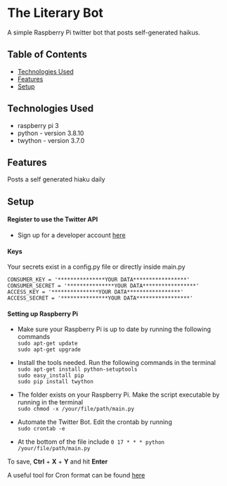 # The Literary Bot
A simple Raspberry Pi twitter bot that posts self-generated haikus.

## Table of Contents
* [Technologies Used](#technologies-used)
* [Features](#features)
* [Setup](#setup)

## Technologies Used
- raspberry pi 3
- python - version 3.8.10
- twython - version 3.7.0

## Features
Posts a self generated hiaku daily

## Setup
#### Register to use the Twitter API
- Sign up for a developer account [here](https://developer.twitter.com/en/docs/twitter-api/getting-started/getting-access-to-the-twitter-api)

#### Keys
Your secrets exist in a config.py file or directly inside main.py
```
CONSUMER_KEY = '***************YOUR DATA*****************'
CONSUMER_SECRET = '***************YOUR DATA*****************'
ACCESS_KEY = '***************YOUR DATA*****************'
ACCESS_SECRET = '***************YOUR DATA*****************'
```

#### Setting up Raspberry Pi
- Make sure your Raspberry Pi is up to date by running the following commands \
`sudo apt-get update` \
`sudo apt-get upgrade` 

- Install the tools needed. Run the following commands in the terminal \
`sudo apt-get install python-setuptools` \
`sudo easy_install pip` \
`sudo pip install twython`


- The folder exists on your Raspberry Pi. Make the script executable by running in the terminal \
`sudo chmod -x /your/file/path/main.py`

- Automate the Twitter Bot. Edit the crontab by running \
`sudo crontab -e`

- At the bottom of the file include
`0 17 * * * python /your/file/path/main.py`

To save, **Ctrl** + **X** + **Y** and hit **Enter**

A useful tool for Cron format can be found [here](http://www.nncron.ru/help/EN/working/cron-format.htm)
